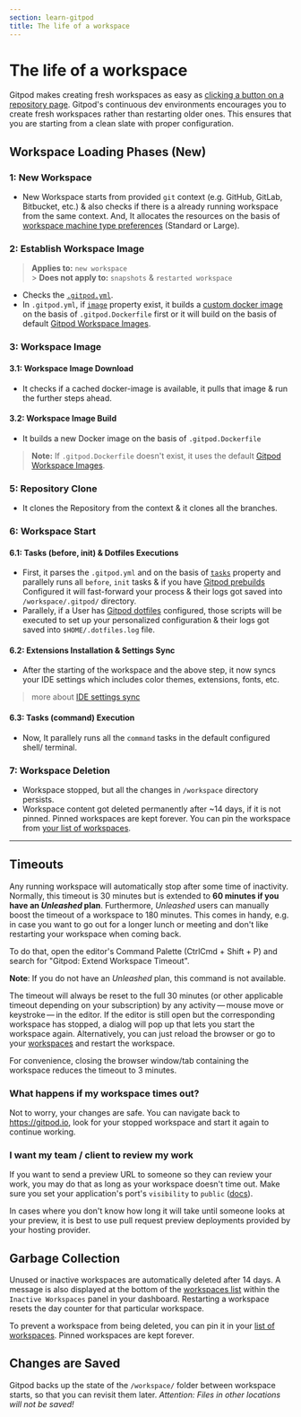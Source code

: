 ```yaml
---
section: learn-gitpod
title: The life of a workspace
---
```


<script context="module">
  export const prerender = true;
  import Keybind from "$lib/components/keybind.svelte";
</script>

# The life of a workspace

Gitpod makes creating fresh workspaces as easy as [clicking a button on a repository page](/docs/configure/user-settings/browser-extension).
Gitpod's continuous dev environments encourages you to create fresh workspaces rather than restarting older ones.
This ensures that you are starting from a clean slate with proper configuration.

## Workspace Loading Phases (New)

### 1: New Workspace

- New Workspace starts from provided `git` context (e.g. GitHub, GitLab, Bitbucket, etc.) & also checks if there is a already running workspace from the same context. And, It allocates the resources on the basis of [workspace machine type preferences](https://gitpod.io/preferences) (Standard or Large).

### 2: Establish Workspace Image

> **Applies to:** `new workspace`<br > > **Does not apply to:** `snapshots` & `restarted workspace`

- Checks the [`.gitpod.yml`](https://www.gitpod.io/docs/references/gitpod-yml).
- In `.gitpod.yml`, if [`image`](https://www.gitpod.io/docs/references/gitpod-yml/#image) property exist, it builds a [custom docker image](https://www.gitpod.io/docs/configure/workspaces/workspace-image#configure-a-custom-dockerfile) on the basis of `.gitpod.Dockerfile` first or it will build on the basis of default [Gitpod Workspace Images](https://www.gitpod.io/docs/configure/workspaces/workspace-image).

### 3: Workspace Image

#### 3.1: Workspace Image Download

- It checks if a cached docker-image is available, it pulls that image & run the further steps ahead.

#### 3.2: Workspace Image Build

- It builds a new Docker image on the basis of `.gitpod.Dockerfile`

> **Note:** If `.gitpod.Dockerfile` doesn't exist, it uses the default [Gitpod Workspace Images](https://www.gitpod.io/docs/configure/workspaces/workspace-image).

### 5: Repository Clone

- It clones the Repository from the context & it clones all the branches.

### 6: Workspace Start

#### 6.1: Tasks (before, init) & Dotfiles Executions

- First, it parses the `.gitpod.yml` and on the basis of [`tasks`](https://www.gitpod.io/docs/configure/workspaces/tasks) property and parallely runs all `before`, `init` tasks & if you have [Gitpod prebuilds](https://www.gitpod.io/docs/configure/projects/prebuilds) Configured it will fast-forward your process & their logs got saved into `/workspace/.gitpod/` directory.
- Parallely, if a User has [Gitpod dotfiles](https://www.gitpod.io/docs/configure/user-settings/dotfiles) configured, those scripts will be executed to set up your personalized configuration & their logs got saved into `$HOME/.dotfiles.log` file.

#### 6.2: Extensions Installation & Settings Sync

- After the starting of the workspace and the above step, it now syncs your IDE settings which includes color themes, extensions, fonts, etc.

> more about [IDE settings sync](https://www.gitpod.io/docs/references/ides-and-editors/settings-sync)

#### 6.3: Tasks (command) Execution

- Now, It parallely runs all the `command` tasks in the default configured shell/ terminal.

### 7: Workspace Deletion

- Workspace stopped, but all the changes in `/workspace` directory persists.
- Workspace content got deleted permanently after ~14 days, if it is not pinned. Pinned workspaces are kept forever. You can pin the workspace from [your list of workspaces](https://gitpod.io/workspaces/).

---

## Timeouts

Any running workspace will automatically stop after some time of inactivity. Normally, this timeout is 30 minutes but is extended to **60 minutes if you have an _Unleashed_ plan**.
Furthermore, _Unleashed_ users can manually boost the timeout of a workspace to 180 minutes. This comes in handy, e.g. in case you want to go out for a longer lunch or meeting and don't like restarting your workspace when coming back.

To do that, open the editor's Command Palette (<Keybind>CtrlCmd + Shift + P</Keybind>) and search for "Gitpod: Extend Workspace Timeout".

**Note**: If you do not have an _Unleashed_ plan, this command is not available.

The timeout will always be reset to the full 30 minutes (or other applicable timeout depending on your subscription) by any activity&thinsp;—&thinsp;mouse move or keystroke&thinsp;—&thinsp;in the editor.
If the editor is still open but the corresponding workspace has stopped, a dialog will pop up that lets you start the workspace
again. Alternatively, you can just reload the browser or go to your [workspaces](https://gitpod.io/workspaces) and restart the workspace.

For convenience, closing the browser window/tab containing the workspace reduces the timeout to 3 minutes.

### What happens if my workspace times out?

Not to worry, your changes are safe. You can navigate back to https://gitpod.io, look for your stopped workspace and start it again to continue working.

### I want my team / client to review my work

If you want to send a preview URL to someone so they can review your work, you may do that as long as your workspace doesn't time out. Make sure you set your application's port's `visibility` to `public` ([docs](/docs/references/gitpod-yml#portsnvisibility)).

In cases where you don't know how long it will take until someone looks at your preview, it is best to use pull request preview deployments provided by your hosting provider.

## Garbage Collection

Unused or inactive workspaces are automatically deleted after 14 days. A message is also displayed at the bottom of the [workspaces list](https://gitpod.io/workspaces/) within the `Inactive Workspaces` panel in your dashboard. Restarting a workspace resets the day counter for that particular workspace.

To prevent a workspace from being deleted, you can pin it in your [list of workspaces](https://gitpod.io/workspaces/). Pinned workspaces are kept forever.

## Changes are Saved

Gitpod backs up the state of the `/workspace/` folder between workspace starts, so that
you can revisit them later. _Attention: Files in other locations will not be saved!_
